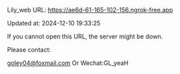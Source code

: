 Lily_web URL: https://ae6d-61-165-102-156.ngrok-free.app

Updated at: 2024-12-10 19:33:25

If you cannot open this URL, the server might be down.

Please contact: 

goley04@foxmail.com Or Wechat:GL_yeaH